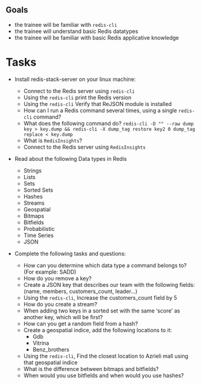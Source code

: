 ## Goals
* the trainee will be familiar with `redis-cli`
* the trainee will understand basic Redis datatypes
* the trainee will be familiar with basic Redis applicative knowledge

# Tasks
* Install redis-stack-server on your linux machine:
  * Connect to the Redis server using `redis-cli`
  * Using the `redis-cli` print the Redis version
  * Using the `redis-cli` Verify that ReJSON module is installed
  * How can I run a Redis command several times, using a single `redis-cli` command?
  * What does the following command do? `redis-cli -D "" --raw dump key > key.dump && redis-cli -X dump_tag restore key2 0 dump_tag replace < key.dump`
  * What is `RedisInsights`?
  * Connect to the Redis server using `RedisInsights`

* Read about the following Data types in Redis
  * Strings
  * Lists
  * Sets
  * Sorted Sets
  * Hashes
  * Streams
  * Geospatial
  * Bitmaps
  * Bitfields
  * Probabilistic
  * Time Series
  * JSON

* Complete the following tasks and questions:
  * How can you determine which data type a command belongs to? (For example: SADD)
  * How do you remove a key?
  * Create a JSON key that describes our team with the following fields: (name, members, customers_count, leader…)
  * Using the `redis-cli`, Increase the customers_count field by 5
  * How do you create a stream?
  * When adding two keys in a sorted set with the same ‘score’ as another key, which will be first?
  * How can you get a random field from a hash?
  * Create a geospatial indice, add the following locations to it:
    * Gdb 
    * Vitrina 
    * Benz_brothers
  * Using the `redis-cli`, Find the closest location to Azrieli mall using that geospatial indice
  * What is the difference between bitmaps and bitfields?
  * When would you use bitfields and when would you use hashes?
